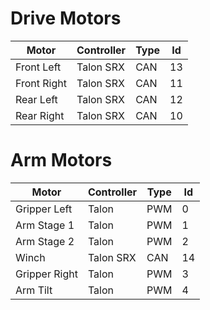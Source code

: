 # Drive Motors
|Motor      |Controller|Type |Id   |
| --------- | -------- | --- | --- |
|Front Left |Talon SRX |CAN  |13   |
|Front Right|Talon SRX |CAN  |11   |
|Rear Left  |Talon SRX |CAN  |12   |
|Rear Right |Talon SRX |CAN  |10   |

# Arm Motors
|Motor        |Controller |Type |Id   |
| ----------- | --------- | --- | --- |
|Gripper Left |Talon      |PWM  |0    |
|Arm Stage 1  |Talon      |PWM  |1    |
|Arm Stage 2  |Talon      |PWM  |2    |
|Winch        |Talon SRX  |CAN  |14   |
|Gripper Right|Talon      |PWM  |3    |
|Arm Tilt     |Talon      |PWM  |4    |